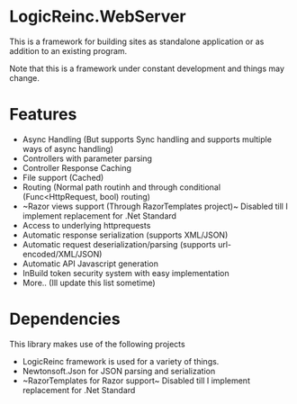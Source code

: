# LogicReinc.WebServer

This is a framework for building sites as standalone application or as addition to an existing program.

Note that this is a framework under constant development and things may change.


# Features
 - Async Handling (But supports Sync handling and supports multiple ways of async handling)
 - Controllers with parameter parsing
 - Controller Response Caching
 - File support (Cached)
 - Routing (Normal path routinh and through conditional (Func<HttpRequest, bool) routing)
 - ~Razor views support (Through RazorTemplates project)~ Disabled till I implement replacement for .Net Standard
 - Access to underlying httprequests
 - Automatic response serialization (supports XML/JSON)
 - Automatic request deserialization/parsing (supports url-encoded/XML/JSON)
 - Automatic API Javascript generation
 - InBuild token security system with easy implementation
 - More.. (Ill update this list sometime)
 
# Dependencies
This library makes use of the following projects
 - LogicReinc framework is used for a variety of things.
 - Newtonsoft.Json for JSON parsing and serialization
 - ~RazorTemplates for Razor support~ Disabled till I implement replacement for .Net Standard
